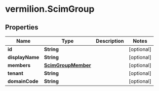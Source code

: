 # vermilion.ScimGroup

## Properties

Name | Type | Description | Notes
------------ | ------------- | ------------- | -------------
**id** | **String** |  | [optional] 
**displayName** | **String** |  | [optional] 
**members** | [**ScimGroupMember**](ScimGroupMember.md) |  | [optional] 
**tenant** | **String** |  | [optional] 
**domainCode** | **String** |  | [optional] 



